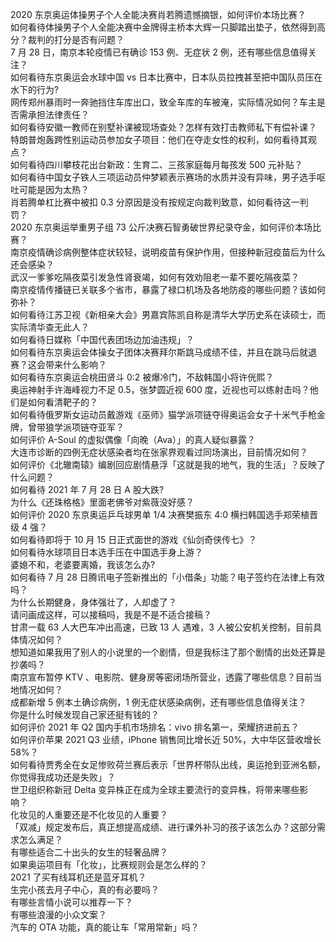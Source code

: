 2020 东京奥运体操男子个人全能决赛肖若腾遗憾摘银，如何评价本场比赛？  
如何看待体操男子个人全能决赛中金牌得主桥本大辉一只脚踏出垫子，依然得到高分？裁判的打分是否有问题？  
7 月 28 日，南京本轮疫情已有确诊 153 例、无症状 2 例，还有哪些信息值得关注？  
如何看待东京奥运会水球中国 vs 日本比赛中，日本队员拉拽甚至把中国队员压在水下的行为?  
网传郑州暴雨时一奔驰挡住车库出口，致全车库的车被淹，实际情况如何？车主是否需承担法律责任？  
如何看待安徽一教师在别墅补课被现场查处？怎样有效打击教师私下有偿补课？  
特朗普炮轰跨性别运动员参加女子项目：他们在夺走女性的权利，如何看待其观点？  
如何看待四川攀枝花出台新政：生育二、三孩家庭每月每孩发 500 元补贴？  
如何看待中国女子铁人三项运动员仲梦颖表示赛场的水质并没有异味，男子选手呕吐可能是因为太热？  
肖若腾单杠比赛中被扣 0.3 分原因是没有按规定向裁判致意，如何看待这一判罚？  
2020 东京奥运举重男子组 73 公斤决赛石智勇破世界纪录夺金，如何评价本场比赛？  
南京疫情确诊病例整体症状较轻，说明疫苗有保护作用，但接种新冠疫苗后为什么还会感染？  
武汉一爹爹吃隔夜菜引发急性肾衰竭，如何有效劝阻老一辈不要吃隔夜菜？  
南京疫情传播链已关联多个省市，暴露了禄口机场及各地防疫的哪些问题？该如何弥补？  
如何看待江苏卫视《新相亲大会》男嘉宾陈凯自称是清华大学历史系在读硕士，而实际清华查无此人？  
如何看待日媒称「中国代表团场边加油违规」？  
如何看待东京奥运会体操女子团体决赛拜尔斯跳马成绩不佳，并且在跳马后就退赛？这会带来什么影响？  
如何看待东京奥运会桃田贤斗 0:2 被爆冷门，不敌韩国小将许侊熙？  
奥运神射手许海峰视力不足 0.5，张梦圆近视 600 度，近视也可以练射击吗？他们是如何看清靶子的？  
如何看待俄罗斯女运动员戴游戏《巫师》猫学派项链夺得奥运会女子十米气手枪金牌，曾带狼学派项链夺亚军？  
如何评价 A-Soul 的虚拟偶像「向晚（Ava）」的真人疑似暴露？  
大连市诊断的四例无症状感染者均在张家界观看过同场演出，目前情况如何？  
如何评价《北辙南辕》编剧回应剧情悬浮「这就是我的地气，我的生活」？反映了什么问题？  
如何看待 2021 年 7 月 28 日 A 股大跌?  
为什么《还珠格格》里面老佛爷对紫薇没好感？  
如何评价 2020 东京奥运乒乓球男单 1/4 决赛樊振东 4:0 横扫韩国选手郑荣植晋级 4 强？  
如何看待即将于 10 月 15 日正式面世的游戏《仙剑奇侠传七》？  
如何看待水球项目日本选手压在中国选手身上游？  
婆媳不和，老婆要离婚，我该怎么办?  
如何看待 7 月 28 日腾讯电子签新推出的「小借条」功能？电子签约在法律上有效吗？  
为什么长期健身，身体强壮了，人却虚了？  
请问画成这样，可以接稿吗，我是不是不适合接稿？  
甘肃一载 63 人大巴车冲出高速，已致 13 人 遇难，3 人被公安机关控制，目前具体情况如何？  
想知道如果我用了别人的小说里的一个剧情，但是我标注了那个剧情的出处还算是抄袭吗？  
南京宣布暂停 KTV 、电影院、健身房等密闭场所营业，透露了哪些信息？目前当地情况如何？  
成都新增 5 例本土确诊病例，1 例无症状感染病例，还有哪些信息值得关注？  
你是什么时候发现自己家还挺有钱的？  
如何评价 2021 年 Q2 国内手机市场排名：vivo 排名第一，荣耀挤进前五？  
如何评价苹果 2021 Q3 业绩，iPhone 销售同比增长近 50%，大中华区营收增长 58%？  
如何看待贾秀全在女足惨败荷兰赛后表示「世界杯带队出线，奥运抢到亚洲名额，你觉得我成功还是失败」？  
世卫组织称新冠 Delta 变异株正在成为全球主要流行的变异株，将带来哪些影响？  
化妆见的人重要还是不化妆见的人重要？  
「双减」规定发布后，真正想提高成绩、进行课外补习的孩子该怎么办？这部分需求怎么满足？  
有哪些适合二十出头的女生的轻奢品牌？  
如果奥运项目有「化妆」，比赛规则会是怎么样的？  
2021 了买有线耳机还是蓝牙耳机？  
生完小孩去月子中心，真的有必要吗？  
有哪些言情小说可以推荐一下？  
有哪些浪漫的小众文案？  
汽车的 OTA 功能，真的能让车「常用常新」吗？  
